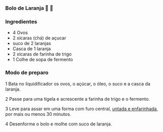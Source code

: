 ### Bolo de Laranja :cake: :orange:	



### Ingredientes

- 4 Ovos
- 2 xícaras (chá) de açucar
- suco de 2 laranjas
- Casca de 1 laranja
-  2 xícaras de farinha de trigo
- 1 Colhe de sopa de fermento



### Modo de preparo

 1 Bata no liquidificador os ovos, o açúcar, o óleo, o suco e a casca da laranja.

2 Passe para uma tigela e acrescente a farinha de trigo e o fermento.

3 Leve para assar em uma forma com furo central, [untada e enfarinhada](https://blog.tudogostoso.com.br/dicas-de-cozinha/como-untar-a-forma-do-bolo/), por mais ou menos 30 minutos.

4 Desenforme o bolo e molhe com suco de laranja.




